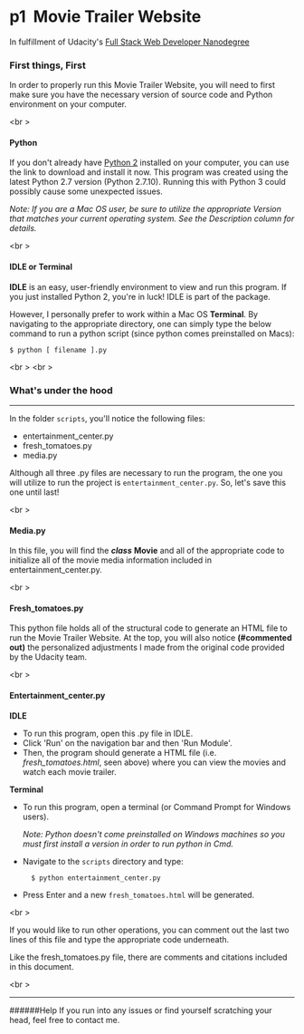 p1 &nbsp;Movie Trailer Website
=====
In fulfillment of Udacity's [Full Stack Web Developer Nanodegree](https://www.udacity.com/course/full-stack-web-developer-nanodegree--nd004)

### First things, First

In order to properly run this Movie Trailer Website, you will need to first make sure you have the necessary version of source code and Python environment on your computer.

<br \>

#### Python

If you don't already have [Python 2](https://www.python.org/downloads/release/python-2710) installed on your computer, you can use the link to download and install it now. This program was created using the latest Python 2.7 version (Python 2.7.10). Running this with Python 3 could possibly cause some unexpected issues.

*Note: If you are a Mac OS user, be sure to utilize the appropriate Version that matches your current operating system. See the Description column for details.* 

<br \>

#### IDLE or Terminal

**IDLE** is an easy, user-friendly environment to view and run this program. If you just installed Python 2, you're in luck! IDLE is part of the package.

However, I personally prefer to work within a Mac OS **Terminal**. By navigating to the appropriate directory, one can simply type the below command to run a python script (since python comes preinstalled on Macs):

    $ python [ filename ].py

<br \>
<br \>

### What's under the hood
---
In the folder `scripts`, you'll notice the following files:

+ entertainment_center.py
+ fresh_tomatoes.py
+ media.py

Although all three .py files are necessary to run the program, the one you will utilize to run the project is `entertainment_center.py`. So, let's save this one until last!

<br \>

#### Media.py

In this file, you will find the **_class_** __Movie__ and all of the appropriate code to initialize all of the movie media information included in entertainment_center.py. 

<br \>

#### Fresh_tomatoes.py

This python file holds all of the structural code to generate an HTML file to run the Movie Trailer Website. At the top, you will also notice **(#commented out)** the personalized adjustments I made from the original code provided by the Udacity team.

<br \>
   
#### Entertainment_center.py
__IDLE__

* To run this program, open this .py file in IDLE.
* Click 'Run' on the navigation bar and then 'Run Module'.
* Then, the program should generate a HTML file (i.e. _fresh_tomatoes.html_, seen above) where you can view the movies and watch each movie trailer.

__Terminal__

* To run this program, open a terminal (or Command Prompt for Windows users). 

    *Note: Python doesn't come preinstalled on Windows machines so you must first install a version in order to run python in Cmd.*

* Navigate to the `scripts` directory and type:

        $ python entertainment_center.py

* Press Enter and a new `fresh_tomatoes.html` will be generated.

<br \>

If you would like to run other operations, you can comment out the last two lines of this file and type the appropriate code underneath.

Like the fresh_tomatoes.py file, there are comments and citations included in this document.

<br \>

---

######Help
If you run into any issues or find yourself scratching your head, 
feel free to contact me. 

